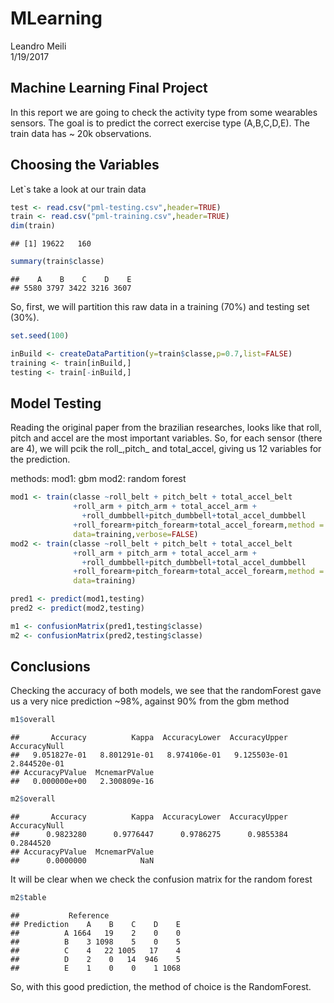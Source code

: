 # MLearning
Leandro Meili  
1/19/2017  



## Machine Learning Final Project

In this report we are going to check the activity type from some wearables sensors. The goal is to predict the correct exercise type (A,B,C,D,E). The train data has ~ 20k observations.

## Choosing the Variables


Let`s take a look at our train data

```r
test <- read.csv("pml-testing.csv",header=TRUE)
train <- read.csv("pml-training.csv",header=TRUE)
dim(train)
```

```
## [1] 19622   160
```

```r
summary(train$classe)
```

```
##    A    B    C    D    E 
## 5580 3797 3422 3216 3607
```

So, first, we will partition this raw data in a training (70%) and testing set (30%).

```r
set.seed(100)

inBuild <- createDataPartition(y=train$classe,p=0.7,list=FALSE)
training <- train[inBuild,]
testing <- train[-inBuild,]
```

## Model Testing

Reading the original paper from the brazilian researches, looks like that roll, pitch and accel are the most important variables. So, for each sensor (there are 4), we will pcik the roll_,pitch_ and total_accel, giving us 12 variables for the prediction.

methods:
  mod1: gbm
  mod2: random forest
  

```r
mod1 <- train(classe ~roll_belt + pitch_belt + total_accel_belt
              +roll_arm + pitch_arm + total_accel_arm +
                +roll_dumbbell+pitch_dumbbell+total_accel_dumbbell
              +roll_forearm+pitch_forearm+total_accel_forearm,method = "gbm", 
              data=training,verbose=FALSE)
mod2 <- train(classe ~roll_belt + pitch_belt + total_accel_belt
              +roll_arm + pitch_arm + total_accel_arm +
                +roll_dumbbell+pitch_dumbbell+total_accel_dumbbell
              +roll_forearm+pitch_forearm+total_accel_forearm,method = "rf", 
              data=training)

pred1 <- predict(mod1,testing)
pred2 <- predict(mod2,testing)

m1 <- confusionMatrix(pred1,testing$classe)
m2 <- confusionMatrix(pred2,testing$classe)
```
## Conclusions

Checking the accuracy of both models, we see that the randomForest gave us a very nice prediction ~98%, against 90% from the gbm method

```r
m1$overall
```

```
##       Accuracy          Kappa  AccuracyLower  AccuracyUpper   AccuracyNull 
##   9.051827e-01   8.801291e-01   8.974106e-01   9.125503e-01   2.844520e-01 
## AccuracyPValue  McnemarPValue 
##   0.000000e+00   2.300809e-16
```

```r
m2$overall
```

```
##       Accuracy          Kappa  AccuracyLower  AccuracyUpper   AccuracyNull 
##      0.9823280      0.9776447      0.9786275      0.9855384      0.2844520 
## AccuracyPValue  McnemarPValue 
##      0.0000000            NaN
```
It will be clear when we check the confusion matrix for the random forest

```r
m2$table
```

```
##           Reference
## Prediction    A    B    C    D    E
##          A 1664   19    2    0    0
##          B    3 1098    5    0    5
##          C    4   22 1005   17    4
##          D    2    0   14  946    5
##          E    1    0    0    1 1068
```
So, with this good prediction, the method of choice is the RandomForest.


